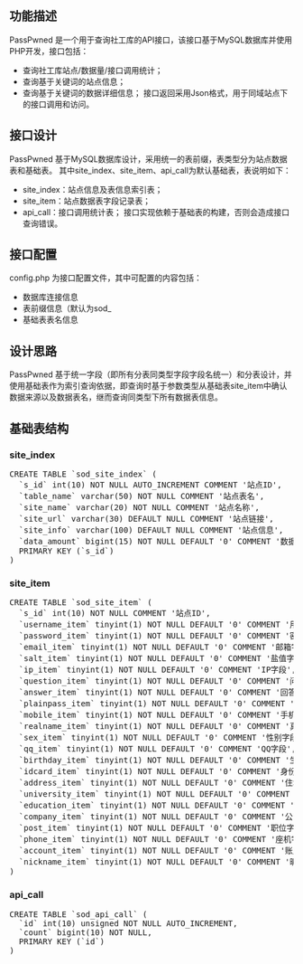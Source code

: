 ## 功能描述
PassPwned 是一个用于查询社工库的API接口，该接口基于MySQL数据库并使用PHP开发，接口包括：
* 查询社工库站点/数据量/接口调用统计；
* 查询基于关键词的站点信息；
* 查询基于关键词的数据详细信息；
接口返回采用Json格式，用于同域站点下的接口调用和访问。

## 接口设计
PassPwned 基于MySQL数据库设计，采用统一的表前缀，表类型分为站点数据表和基础表。
其中site_index、site_item、api_call为默认基础表，表说明如下：
* site_index：站点信息及表信息索引表；
* site_item：站点数据表字段记录表；
* api_call：接口调用统计表；
接口实现依赖于基础表的构建，否则会造成接口查询错误。

## 接口配置
config.php 为接口配置文件，其中可配置的内容包括：
* 数据库连接信息
* 表前缀信息（默认为sod_
* 基础表表名信息

## 设计思路
PassPwned 基于统一字段（即所有分表同类型字段字段名统一）和分表设计，并使用基础表作为索引查询依据，即查询时基于参数类型从基础表site_item中确认数据来源以及数据表名，继而查询同类型下所有数据表信息。

## 基础表结构
### site_index
<pre>
CREATE TABLE `sod_site_index` (
  `s_id` int(10) NOT NULL AUTO_INCREMENT COMMENT '站点ID',
  `table_name` varchar(50) NOT NULL COMMENT '站点表名',
  `site_name` varchar(20) NOT NULL COMMENT '站点名称',
  `site_url` varchar(30) DEFAULT NULL COMMENT '站点链接',
  `site_info` varchar(100) DEFAULT NULL COMMENT '站点信息',
  `data_amount` bigint(15) NOT NULL DEFAULT '0' COMMENT '数据量',
  PRIMARY KEY (`s_id`)
)
</pre>

### site_item
<pre>
CREATE TABLE `sod_site_item` (
  `s_id` int(10) NOT NULL COMMENT '站点ID',
  `username_item` tinyint(1) NOT NULL DEFAULT '0' COMMENT '用户名字段',
  `password_item` tinyint(1) NOT NULL DEFAULT '0' COMMENT '密文密码字段',
  `email_item` tinyint(1) NOT NULL DEFAULT '0' COMMENT '邮箱字段',
  `salt_item` tinyint(1) NOT NULL DEFAULT '0' COMMENT '盐值字段',
  `ip_item` tinyint(1) NOT NULL DEFAULT '0' COMMENT 'IP字段',
  `question_item` tinyint(1) NOT NULL DEFAULT '0' COMMENT '问题字段',
  `answer_item` tinyint(1) NOT NULL DEFAULT '0' COMMENT '回答字段',
  `plainpass_item` tinyint(1) NOT NULL DEFAULT '0' COMMENT '明文密码字段',
  `mobile_item` tinyint(1) NOT NULL DEFAULT '0' COMMENT '手机字段',
  `realname_item` tinyint(1) NOT NULL DEFAULT '0' COMMENT '真实姓名字段',
  `sex_item` tinyint(1) NOT NULL DEFAULT '0' COMMENT '性别字段',
  `qq_item` tinyint(1) NOT NULL DEFAULT '0' COMMENT 'QQ字段',
  `birthday_item` tinyint(1) NOT NULL DEFAULT '0' COMMENT '生日字段',
  `idcard_item` tinyint(1) NOT NULL DEFAULT '0' COMMENT '身份证字段',
  `address_item` tinyint(1) NOT NULL DEFAULT '0' COMMENT '住址字段',
  `university_item` tinyint(1) NOT NULL DEFAULT '0' COMMENT '大学字段',
  `education_item` tinyint(1) NOT NULL DEFAULT '0' COMMENT '学历字段',
  `company_item` tinyint(1) NOT NULL DEFAULT '0' COMMENT '公司字段',
  `post_item` tinyint(1) NOT NULL DEFAULT '0' COMMENT '职位字段',
  `phone_item` tinyint(1) NOT NULL DEFAULT '0' COMMENT '座机字段',
  `account_item` tinyint(1) NOT NULL DEFAULT '0' COMMENT '账户字段',
  `nickname_item` tinyint(1) NOT NULL DEFAULT '0' COMMENT '昵称字段'
)
</pre>

### api_call
<pre>
CREATE TABLE `sod_api_call` (
  `id` int(10) unsigned NOT NULL AUTO_INCREMENT,
  `count` bigint(10) NOT NULL,
  PRIMARY KEY (`id`)
)
</pre>
